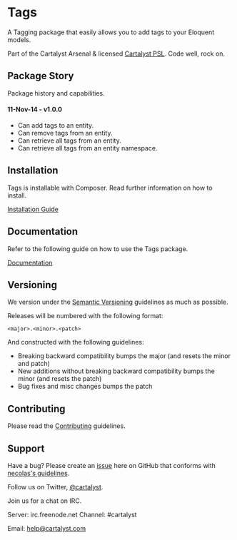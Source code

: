 # Tags

A Tagging package that easily allows you to add tags to your Eloquent models.

Part of the Cartalyst Arsenal & licensed [Cartalyst PSL](license.txt). Code well, rock on.

## Package Story

Package history and capabilities.

#### 11-Nov-14 - v1.0.0

- Can add tags to an entity.
- Can remove tags from an entity.
- Can retrieve all tags from an entity.
- Can retrieve all tags from an entity namespace.

## Installation

Tags is installable with Composer. Read further information on how to install.

[Installation Guide](https://cartalyst.com/manual/tags/1.0#installation)

## Documentation

Refer to the following guide on how to use the Tags package.

[Documentation](https://cartalyst.com/manual/tags/1.0)

## Versioning

We version under the [Semantic Versioning](http://semver.org/) guidelines as much as possible.

Releases will be numbered with the following format:

`<major>.<minor>.<patch>`

And constructed with the following guidelines:

* Breaking backward compatibility bumps the major (and resets the minor and patch)
* New additions without breaking backward compatibility bumps the minor (and resets the patch)
* Bug fixes and misc changes bumps the patch

## Contributing

Please read the [Contributing](contributing.md) guidelines.

## Support

Have a bug? Please create an [issue](https://github.com/cartalyst/tags/issues) here on GitHub that conforms with [necolas's guidelines](https://github.com/necolas/issue-guidelines).

Follow us on Twitter, [@cartalyst](http://twitter.com/cartalyst).

Join us for a chat on IRC.

Server: irc.freenode.net
Channel: #cartalyst

Email: help@cartalyst.com

